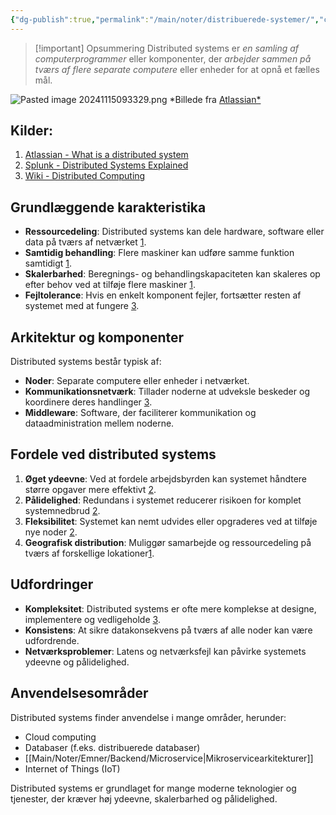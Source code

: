 ```yaml
---
{"dg-publish":true,"permalink":"/main/noter/distribuerede-systemer/","created":"2024-11-15T09:27:37.059+01:00"}
---
```


> [!important] Opsummering 
> Distributed systems er *en samling af computerprogrammer* eller komponenter, der *arbejder sammen på tværs af flere separate computere* eller enheder for at opnå et fælles mål. 


![Pasted image 20241115093329.png](/img/user/Pasted%20image%2020241115093329.png)
*Billede fra [Atlassian*](https://www.atlassian.com/microservices/microservices-architecture/distributed-architecture)
## Kilder:
1. [Atlassian - What is a distributed system](https://www.atlassian.com/microservices/microservices-architecture/distributed-architecture)
2. [Splunk - Distributed Systems Explained](https://www.splunk.com/en_us/blog/learn/distributed-systems.html)
3. [Wiki - Distributed Computing](https://en.wikipedia.org/wiki/Distributed_computing)
## Grundlæggende karakteristika

- **Ressourcedeling**: Distributed systems kan dele hardware, software eller data på tværs af netværket [1](https://www.atlassian.com/microservices/microservices-architecture/distributed-architecture).
- **Samtidig behandling**: Flere maskiner kan udføre samme funktion samtidigt [1](https://www.atlassian.com/microservices/microservices-architecture/distributed-architecture).
- **Skalerbarhed**: Beregnings- og behandlingskapaciteten kan skaleres op efter behov ved at tilføje flere maskiner [1](https://www.atlassian.com/microservices/microservices-architecture/distributed-architecture).
- **Fejltolerance**: Hvis en enkelt komponent fejler, fortsætter resten af systemet med at fungere [3](https://en.wikipedia.org/wiki/Distributed_system).

## Arkitektur og komponenter

Distributed systems består typisk af:

- **Noder**: Separate computere eller enheder i netværket.
- **Kommunikationsnetværk**: Tillader noderne at udveksle beskeder og koordinere deres handlinger [3](https://en.wikipedia.org/wiki/Distributed_system).
- **Middleware**: Software, der faciliterer kommunikation og dataadministration mellem noderne.

## Fordele ved distributed systems

1. **Øget ydeevne**: Ved at fordele arbejdsbyrden kan systemet håndtere større opgaver mere effektivt [2](https://www.splunk.com/en_us/blog/learn/distributed-systems.html).
2. **Pålidelighed**: Redundans i systemet reducerer risikoen for komplet systemnedbrud [2](https://www.splunk.com/en_us/blog/learn/distributed-systems.html).
3. **Fleksibilitet**: Systemet kan nemt udvides eller opgraderes ved at tilføje nye noder [2](https://www.splunk.com/en_us/blog/learn/distributed-systems.html).
4. **Geografisk distribution**: Muliggør samarbejde og ressourcedeling på tværs af forskellige lokationer[1](https://www.atlassian.com/microservices/microservices-architecture/distributed-architecture).

## Udfordringer

- **Kompleksitet**: Distributed systems er ofte mere komplekse at designe, implementere og vedligeholde [3](https://en.wikipedia.org/wiki/Distributed_system).
- **Konsistens**: At sikre datakonsekvens på tværs af alle noder kan være udfordrende.
- **Netværksproblemer**: Latens og netværksfejl kan påvirke systemets ydeevne og pålidelighed.

## Anvendelsesområder

Distributed systems finder anvendelse i mange områder, herunder:
- Cloud computing
- Databaser (f.eks. distribuerede databaser)
- [[Main/Noter/Emner/Backend/Microservice\|Mikroservicearkitekturer]]
- Internet of Things (IoT)

Distributed systems er grundlaget for mange moderne teknologier og tjenester, der kræver høj ydeevne, skalerbarhed og pålidelighed.
